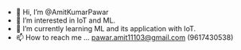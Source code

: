 - 👋 Hi, I’m @AmitKumarPawar
- 👀 I’m interested in IoT and ML.
- 🌱 I’m currently learning ML and its application with IoT.
- 📫 How to reach me ... pawar.amit11103@gmail.com (9617430538)

<!---
AmitKumarPawar/AmitKumarPawar is a ✨ special ✨ repository because its `README.md` (this file) appears on your GitHub profile.
You can click the Preview link to take a look at your changes.
--->

